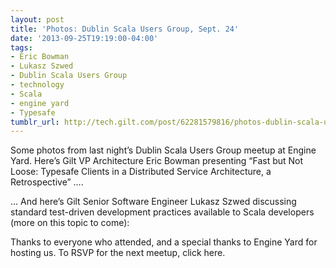 ```yaml
---
layout: post
title: 'Photos: Dublin Scala Users Group, Sept. 24'
date: '2013-09-25T19:19:00-04:00'
tags:
- Eric Bowman
- Lukasz Szwed
- Dublin Scala Users Group
- technology
- Scala
- engine yard
- Typesafe
tumblr_url: http://tech.gilt.com/post/62281579816/photos-dublin-scala-users-group-sept-24
---
```

Some photos from last night’s Dublin Scala Users Group meetup at Engine Yard. Here’s Gilt VP Architecture Eric Bowman presenting “Fast but Not Loose: Typesafe Clients in a Distributed Service Architecture, a Retrospective” ….

… And here’s Gilt Senior Software Engineer Lukasz Szwed discussing standard test-driven development practices available to Scala developers (more on this topic to come):


Thanks to everyone who attended, and a special thanks to Engine Yard for hosting us. To RSVP for the next meetup, click here.
